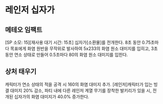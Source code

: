 # 레인저 십자가

## 메테오 임팩트

[SP 소모: 15][재사용 대기 시간: 15초] 십자가[소환물]를 전개한다. 8초 동안 0.75초마다 목표에게 화염 원반을 무작위로 발사하여 5x233의 화염 원소 대미지를 입히고, 3초 동안 연소 상태로 만들어 0.5초마다 80의 화염 원소 대미지를 입힌다.

## 상처 태우기

캐릭터가 연소 상태의 적을 공격 시 160의 화염 대미지 추가.
[레인저]캐릭터가 입는 빙결 대미지 20% 감소, 파티 내에 다른 레인저 계열 무기를 장착한 발키리가 있을 시, 전개된 십자가의 화염 대미지가 40.0% 증가한다.
